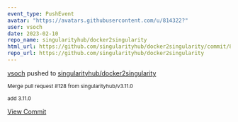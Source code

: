 ```yaml
---
event_type: PushEvent
avatar: "https://avatars.githubusercontent.com/u/814322?"
user: vsoch
date: 2023-02-10
repo_name: singularityhub/docker2singularity
html_url: https://github.com/singularityhub/docker2singularity/commit/8a1117b0219f5f85fc6ea5b285173b3078dcded1
repo_url: https://github.com/singularityhub/docker2singularity
---
```


<a href='https://github.com/vsoch' target='_blank'>vsoch</a> pushed to <a href='https://github.com/singularityhub/docker2singularity' target='_blank'>singularityhub/docker2singularity</a>

<small>Merge pull request #128 from singularityhub/v3.11.0

add 3.11.0</small>

<a href='https://github.com/singularityhub/docker2singularity/commit/8a1117b0219f5f85fc6ea5b285173b3078dcded1' target='_blank'>View Commit</a>